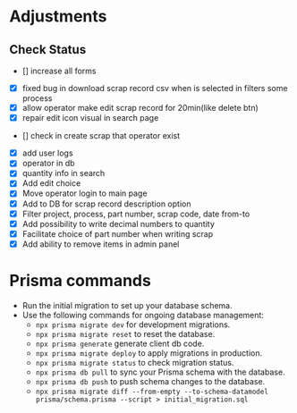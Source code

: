 # Adjustments

## Check Status

- [] increase all forms
- [x] fixed bug in download scrap record csv when is selected in filters some process
- [x] allow operator make edit scrap record for 20min(like delete btn)
- [x] repair edit icon visual in search page
- [] check in create scrap that operator exist
- [x] add user logs
- [x] operator in db
- [x] quantity info in search
- [x] Add edit choice
- [x] Move operator login to main page
- [x] Add to DB for scrap record description option
- [x] Filter project, process, part number, scrap code, date from-to
- [x] Add possibility to write decimal numbers to quantity
- [x] Facilitate choice of part number when writing scrap
- [x] Add ability to remove items in admin panel

# Prisma commands

- Run the initial migration to set up your database schema.
- Use the following commands for ongoing database management:
  - `npx prisma migrate dev` for development migrations.
  - `npx prisma migrate reset` to reset the database.
  - `npx prisma generate` generate client db code.
  - `npx prisma migrate deploy` to apply migrations in production.
  - `npx prisma migrate status` to check migration status.
  - `npx prisma db pull` to sync your Prisma schema with the database.
  - `npx prisma db push` to push schema changes to the database.
  - `npx prisma migrate diff --from-empty --to-schema-datamodel prisma/schema.prisma --script > initial_migration.sql`
